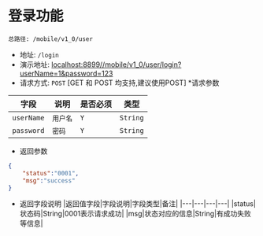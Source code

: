 # 登录功能
	总路径: /mobile/v1_0/user
* 地址: `/login`
* 演示地址: [localhost:8899//mobile/v1_0/user/login?userName=1&password=123](localhost:8899//mobile/v1_0/user/login?userName=1&password=123)
* 请求方式: `POST` [GET 和 POST 均支持,建议使用POST]
*请求参数

|字段|说明|是否必须|类型|
|---|---|---|---|
|`userName`|`用户名`|`Y`|`String`|
|`password`|`密码`|`Y`|`String`|

* 返回参数
~~~ json
{
	"status":"0001",
	"msg":"success"
}
~~~

* 返回字段说明
|返回值字段|字段说明|字段类型|备注|
|---|---|---|---|
|status|状态码|String|0001表示请求成功|
|msg|状态对应的信息|String|有成功失败等信息|